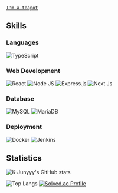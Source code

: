 [```I'm a teapot```](https://developer.mozilla.org/en-US/docs/Web/HTTP/Status/418)

## Skills
### Languages
![TypeScript](https://img.shields.io/badge/TypeScript-3178C6?style=flat-square&logo=TypeScript&logoColor=white)

### Web Development
![React](https://img.shields.io/badge/React-00CCFF?style=flat-square&logo=React&logoColor=white)
![Node JS](https://img.shields.io/badge/Node.js-339933?style=flat-square&logo=Node.js&logoColor=white)
![Express.js](https://img.shields.io/badge/express.js-339933?style=flat-square&logo=Express&logoColor=white)
![Next Js](https://img.shields.io/badge/Next.js-363636?style=flat-square&logo=Next.js&logoColor=white)
<!-- ![TailwindCSS](https://img.shields.io/badge/Tailwindcss-06B6D4?style=flat-square&logo=Tailwindcss&logoColor=white) --->

### Database
![MySQL](https://img.shields.io/badge/MySQL-4479A1?style=flat-square&logo=MySQL&logoColor=white)
![MariaDB](https://img.shields.io/badge/MariaDB-003545?style=flat-square&logo=MariaDB&logoColor=white)

### Deployment
![Docker](https://img.shields.io/badge/Docker-2496ED?style=flat-square&logo=Docker&logoColor=white)
![Jenkins](https://img.shields.io/badge/Jenkins-335061?style=flat-square&logo=Jenkins&logoColor=white)

## Statistics
![K-Junyyy's GitHub stats](https://github-readme-stats.vercel.app/api?username=park-minhyeong&show_icons=true&theme=dark)

![Top Langs](https://github-readme-stats.vercel.app/api/top-langs/?username=park-minhyeong&layout=compact&theme=dark)
[![Solved.ac Profile](http://mazassumnida.wtf/api/generate_badge?boj=duncan1409)](https://solved.ac/duncan1409)

